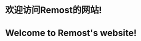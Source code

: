#                                                                        欢迎访问Remost的网站!
#                                                                   Welcome to Remost's website!
<body background="background.jpg"
style=" background-repeat:no-repeat ;
background-size:100% 100%;
background-attachment: fixed;"
>
